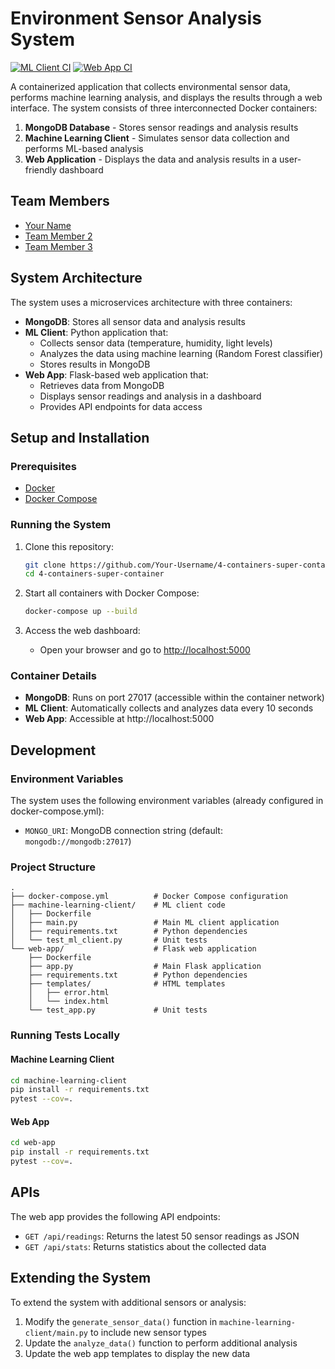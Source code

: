 # Environment Sensor Analysis System

[![ML Client CI](https://github.com/Your-Username/4-containers-super-container/actions/workflows/ml-client-ci.yml/badge.svg)](https://github.com/Your-Username/4-containers-super-container/actions/workflows/ml-client-ci.yml)
[![Web App CI](https://github.com/Your-Username/4-containers-super-container/actions/workflows/web-app-ci.yml/badge.svg)](https://github.com/Your-Username/4-containers-super-container/actions/workflows/web-app-ci.yml)

A containerized application that collects environmental sensor data, performs machine learning analysis, and displays the results through a web interface. The system consists of three interconnected Docker containers:

1. **MongoDB Database** - Stores sensor readings and analysis results
2. **Machine Learning Client** - Simulates sensor data collection and performs ML-based analysis
3. **Web Application** - Displays the data and analysis results in a user-friendly dashboard

## Team Members

- [Your Name](https://github.com/Your-Username)
- [Team Member 2](https://github.com/TeamMember2)
- [Team Member 3](https://github.com/TeamMember3)

## System Architecture

The system uses a microservices architecture with three containers:

- **MongoDB**: Stores all sensor data and analysis results
- **ML Client**: Python application that:
  - Collects sensor data (temperature, humidity, light levels)
  - Analyzes the data using machine learning (Random Forest classifier)
  - Stores results in MongoDB
- **Web App**: Flask-based web application that:
  - Retrieves data from MongoDB
  - Displays sensor readings and analysis in a dashboard
  - Provides API endpoints for data access

## Setup and Installation

### Prerequisites

- [Docker](https://docs.docker.com/get-docker/)
- [Docker Compose](https://docs.docker.com/compose/install/)

### Running the System

1. Clone this repository:
   ```bash
   git clone https://github.com/Your-Username/4-containers-super-container.git
   cd 4-containers-super-container
   ```

2. Start all containers with Docker Compose:
   ```bash
   docker-compose up --build
   ```

3. Access the web dashboard:
   - Open your browser and go to [http://localhost:5000](http://localhost:5000)

### Container Details

- **MongoDB**: Runs on port 27017 (accessible within the container network)
- **ML Client**: Automatically collects and analyzes data every 10 seconds
- **Web App**: Accessible at http://localhost:5000

## Development

### Environment Variables

The system uses the following environment variables (already configured in docker-compose.yml):

- `MONGO_URI`: MongoDB connection string (default: `mongodb://mongodb:27017`)

### Project Structure

```
.
├── docker-compose.yml          # Docker Compose configuration
├── machine-learning-client/    # ML client code
│   ├── Dockerfile
│   ├── main.py                 # Main ML client application
│   ├── requirements.txt        # Python dependencies
│   └── test_ml_client.py       # Unit tests
└── web-app/                    # Flask web application
    ├── Dockerfile
    ├── app.py                  # Main Flask application
    ├── requirements.txt        # Python dependencies
    ├── templates/              # HTML templates
    │   ├── error.html
    │   └── index.html
    └── test_app.py             # Unit tests
```

### Running Tests Locally

#### Machine Learning Client

```bash
cd machine-learning-client
pip install -r requirements.txt
pytest --cov=.
```

#### Web App

```bash
cd web-app
pip install -r requirements.txt
pytest --cov=.
```

## APIs

The web app provides the following API endpoints:

- `GET /api/readings`: Returns the latest 50 sensor readings as JSON
- `GET /api/stats`: Returns statistics about the collected data

## Extending the System

To extend the system with additional sensors or analysis:

1. Modify the `generate_sensor_data()` function in `machine-learning-client/main.py` to include new sensor types
2. Update the `analyze_data()` function to perform additional analysis
3. Update the web app templates to display the new data
